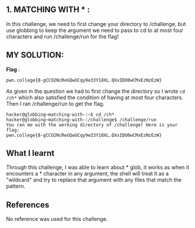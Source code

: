 ## 1. MATCHING WITH * :


In this challenge, we need to first change your directory to /challenge, but use globbing to keep the argument we need to pass to cd to at most four characters and run /challenge/run for the flag!


## MY SOLUTION:

**Flag** :

```
pwn.college{8-gCCO2NcReGQwUCqy9e33Y18XL.QXxIDO0wCMxEzNzEzW}

```


As given in the question we had to first change the directory so I wrote ``` cd /ch* ``` which also satisfied the condition of having at most four characters. Then I ran /challenge/run to get the flag.

````
hacker@globbing~matching-with-:~$ cd /ch*
hacker@globbing~matching-with-:/challenge$ /challenge/run
You ran me with the working directory of /challenge! Here is your flag:
pwn.college{8-gCCO2NcReGQwUCqy9e33Y18XL.QXxIDO0wCMxEzNzEzW}

````


## What I learnt
Through this challenge, I was able to learn about * glob, it works as when it encounters a * character in any argument, the shell will treat it as a "wildcard" and try to replace that argument with any files that match the pattern.

## References 
No reference was used for this challenge.
